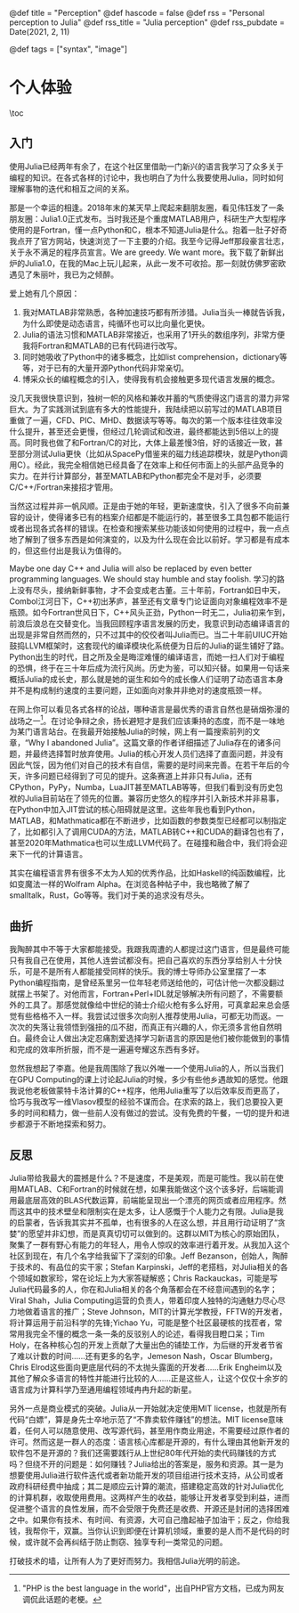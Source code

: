 @def title = "Perception"
@def hascode = false
@def rss = "Personal perception to Julia"
@def rss_title = "Julia perception"
@def rss_pubdate = Date(2021, 2, 11)

@def tags = ["syntax", "image"]

# 个人体验

\toc

## 入门

使用Julia已经两年有余了，在这个社区里借助一门新兴的语言我学习了众多关于编程的知识。在各式各样的讨论中，我也明白了为什么我要使用Julia，同时如何理解事物的迭代和相互之间的关系。

那是一个幸运的相逢。2018年末的某天早上爬起来翻朋友圈，看见伟钰发了一条朋友圈：Julia1.0正式发布。当时我还是个重度MATLAB用户，科研生产大型程序使用的是Fortran，懂一点Python和C，根本不知道Julia是什么。抱着一肚子好奇我点开了官方网站，快速浏览了一下主要的介绍。我至今记得Jeff那段豪言壮志，关于永不满足的程序员宣言。We are greedy. We want more。我下载了新鲜出炉的Julia1.0，在我的Mac上玩儿起来，从此一发不可收拾。那一刻就仿佛罗密欧遇见了朱丽叶，我已为之倾醉。

爱上她有几个原因：
1. 我对MATLAB非常熟悉，各种加速技巧都有所涉猎。Julia当头一棒就告诉我，为什么即使是动态语言，纯循环也可以比向量化更快。
2. Julia的语法习惯和MATLAB非常接近，也采用了1开头的数组序列，非常方便我将Fortran和MATLAB的已有代码进行改写。
3. 同时她吸收了Python中的诸多概念，比如list comprehension，dictionary等等，对于已有的大量开源Python代码非常亲切。
4. 博采众长的编程概念的引入，使得我有机会接触更多现代语言发展的概念。

没几天我很快意识到，独树一帜的风格和兼收并蓄的气质使得这门语言的潜力非常巨大。为了实践测试到底有多大的性能提升，我陆续把以前写过的MATLAB项目重做了一遍，CFD、PIC、MHD、数据读写等等。每次的第一个版本往往效率没什么提升，甚至还会更慢，但经过几轮调试和改进，最终都能达到5倍以上的提高。同时我也做了和Fortran/C的对比，大体上最差慢3倍，好的话接近一致，甚至部分测试Julia更快（比如从SpacePy借鉴来的磁力线追踪模块，就是Python调用C）。经此，我完全相信她已经具备了在效率上和任何市面上的头部产品竞争的实力。在并行计算部分，甚至MATLAB和Python都完全不是对手，必须要C/C++/Fortran来接招才管用。

当然这过程并非一帆风顺。正是由于她的年轻，更新速度快，引入了很多不向前兼容的设计，使得诸多已有的档案介绍都是不能运行的，甚至很多工具包都不能运行或者出现各式各样的错误。在检查和搜索某些功能该如何使用的过程中，我一点点地了解到了很多东西是如何演变的，以及为什么现在会比以前好。学习都是有成本的，但这些付出是我认为值得的。

Maybe one day C++ and Julia will also be replaced by even better programming languages. We should stay humble and stay foolish. 学习的路上没有尽头，接纳新鲜事物，才不会变成老古董。三十年前，Fortran如日中天，Combol江河日下，C++初出茅庐，甚至还有文章专门论证面向对象编程效率不是瓶颈。如今Fortran世风日下，C++风头正劲，Python一时无二，Julia初来乍到，前浪后浪总在交替变化。当我回顾程序语言发展的历史，我意识到动态编译语言的出现是非常自然而然的，只不过其中的佼佼者叫Julia而已。当二十年前UIUC开始鼓捣LLVM框架时，这套现代的编译模块化系统便为日后的Julia的诞生铺好了路。Python出生的时代，目之所及全是晦涩难懂的编译语言，而她一扫人们对于编程的恐惧，终于在三十年后成为流行风尚。历史为鉴，可以知兴替。如果用一句话来概括Julia的成长史，那么就是她的诞生和如今的成长像人们证明了动态语言本身并不是构成制约速度的主要问题，正如面向对象并非绝对的速度瓶颈一样。

在网上你可以看见各式各样的论战，哪种语言是最优秀的语言自然也是硝烟弥漫的战场之一[^1]。在讨论争辩之余，扬长避短才是我们应该秉持的态度，而不是一味地为某门语言站台。在我最开始接触Julia的时候，网上有一篇搜索前列的文章，“Why I abandoned Julia”。这篇文章的作者详细描述了Julia存在的诸多问题，并最终选择暂时放弃使用。Julia的核心开发人员们选择了直面问题，并没有因此气馁，因为他们对自己的技术有自信，需要的是时间来完善。在若干年后的今天，许多问题已经得到了可见的提升。这条赛道上并非只有Julia，还有CPython，PyPy，Numba，LuaJIT甚至MATLAB等等，但我们看到没有历史包袱的Julia目前站在了领先的位置。兼容历史悠久的程序并引入新技术并非易事，在Python中加入JIT尝试的核心阻碍就是这里。这些年我也看到Python，MATLAB，和Mathmatica都在不断进步，比如函数的参数类型已经都可以制指定了，比如都引入了调用CUDA的方法，MATLAB转C++和CUDA的翻译包也有了，甚至2020年Mathmatica也可以生成LLVM代码了。在碰撞和融合中，我们将会迎来下一代的计算语言。

其实在编程语言界有很多不太为人知的优秀作品，比如Haskell的纯函数编程，比如变魔法一样的Wolfram Alpha。在浏览各种帖子中，我也略微了解了smalltalk，Rust，Go等等。我们对于美的追求没有尽头。

## 曲折

我陶醉其中不等于大家都能接受。我跟我周遭的人都提过这门语言，但是最终可能只有我自己在使用，其他人连尝试都没有。把自己喜欢的东西分享给别人十分快乐，可是不是所有人都能接受同样的快乐。我的博士导师办公室里摆了一本Python编程指南，是曾经系里另一位年轻老师送给他的，可估计他一次都没翻过就摆上书架了。对他而言，Fortran+Perl+IDL就足够解决所有问题了，不需要额外的工具了。那感觉就像给中世纪的骑士介绍火枪有多么好用，可真拿起来总会感觉有些格格不入一样。我尝试过很多次向别人推荐使用Julia，可都无功而返。一次次的失落让我领悟到强扭的瓜不甜，而真正有兴趣的人，你无须多言他自然明白。最终会让人做出决定忍痛割爱选择学习新语言的原因是他们被你能做到的事情和完成的效率所折服，而不是一遍遍夸耀这东西有多好。

忽然我想起了李嘉。他是我周围除了我以外唯一一个使用Julia的人，所以当我们在GPU Computing的课上讨论起Julia的时候，多少有些他乡遇故知的感觉。他跟我说他老板做蒙特卡洛计算的C++程序，他用Julia重写了以后效率反而更高了，恰巧与我改写一维Vlasov模型的经验不谋而合。在求索的路上，我们总要投入更多的时间和精力，做一些前人没有做过的尝试。没有免费的午餐，一切的提升和进步都源于不断地探索和努力。

## 反思

Julia带给我最大的震撼是什么？不是速度，不是美观，而是可能性。我以前在使用MATLAB、C和Fortran的时候就在想，如果我能做这个这个该多好，后端能调用最底层高效的BLAS代数运算，前端能呈现出一个漂亮的网页或者应用程序。然而这其中的技术壁垒和限制实在是太多，让人感慨于个人能力之有限。Julia是我的启蒙者，告诉我其实并不孤单，也有很多的人在这么想，并且用行动证明了“贪婪”的愿望并非幻想，而是真真切切可以做到的。这群以MIT为核心的原始团队，聚集了一群有野心有能力的年轻人，用令人惊叹的效率进行着开发。从我加入这个社区到现在，有几个名字给我留下了深刻的印象。Jeff Bezanson，创始人，陶醉于技术的、有品位的实干家；Stefan Karpinski，Jeff的老搭档，对Julia相关的各个领域如数家珍，常在论坛上为大家答疑解惑；Chris Rackauckas，可能是写Julia代码最多的人，你在和Julia相关的各个角落都会在不经意间遇到的名字；Viral Shah，Julia Computing运营的负责人，带着印度人独特的沟通魅力尽心尽力地做着语言的推广；Steve Johnson，MIT的计算光学教授，FFTW的开发者，将计算运用于前沿科学的先锋;Yichao Yu，可能是整个社区最硬核的找茬者，常常用我完全不懂的概念一条一条的反驳别人的论述，看得我目瞪口呆；Tim Holy，在各种核心包的开发上贡献了大量出色的铺垫工作，为后继的开发者节省了难以计数的时间......还有更多的名字，Jemeson Nash，Oscar Blumberg，Chris Elrod这些面向更底层代码的不太抛头露面的开发者......Erik Engheim以及其他了解众多语言的特性并能进行比较的人......正是这些人，让这个仅仅十余岁的语言成为计算科学乃至通用编程领域冉冉升起的新星。

另外一点是商业模式的突破。Julia从一开始就决定使用MIT license，也就是所有代码“白嫖”，算是身先士卒地示范了“不靠卖软件赚钱”的想法。MIT license意味着，任何人可以随意使用、改写源代码，甚至用作商业用途，不需要经过原作者的许可。然而这是一群人的态度：语言核心库都是开源的，有什么理由其他新开发的软件包不是开源的？我们还需要践行从上世纪80年代开始的卖代码赚钱的方式吗？但绕不开的问题是：如何赚钱？Julia给出的答案是，服务和资源。其一是为想要使用Julia进行软件迭代或者新功能开发的项目组进行技术支持，从公司或者政府科研经费中抽成；其二是顺应云计算的潮流，搭建稳定高效的针对Julia优化的计算机群，收取使用费用。这两样产生的收益，能够让开发者享受到利益，进而促进整个语言的良性发展，而不会受限于免费还是收费、开源还是封闭的选择困难之中。如果你有技术、有时间、有资源，大可自己撸起袖子加油干；反之，你给我钱，我帮你干，双赢。当你认识到即便在计算机领域，重要的是人而不是代码的时候，或许就不会再纠结于防止剽窃、独享专利一类常见的问题。

打破技术的墙，让所有人为了更好而努力。我相信Julia光明的前途。

[^1]: "PHP is the best language in the world"，出自PHP官方文档，已成为网友调侃此话题的老梗。